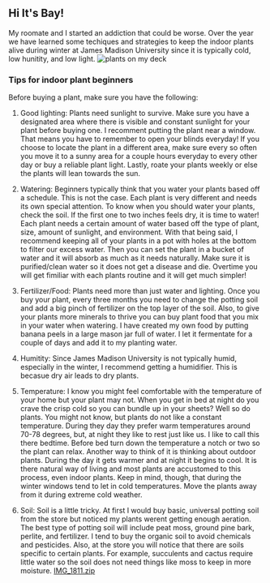 ## Hi It's Bay!

My roomate and I started an addiction that could be worse. Over the year we have learned some techiques and strategies to keep the indoor plants alive during winter at James Madison University since it is typically cold, low hunitity, and low light.
![plants on my deck](deckplants.jpeg)

### Tips for indoor plant beginners  

Before buying a plant, make sure you have the following:
1. Good lighting:
Plants need sunlight to survive. Make sure you have a designated area where there is visible and constant sunlight for your plant before buying one. I recomment putting the plant near a window. That means you have to remember to open your blinds everyday! If you choose to locate the plant in a different area, make sure every so often you move it to a sunny area for a couple hours everyday to every other day or buy a reliable plant light. Lastly, roate your plants weekly or else the plants will lean towards the sun. 
      
2. Watering: Beginners typically think that you water your plants based off a schedule. This is not the case. Each plant is very different and needs its own special attention. To know when you should water your plants, check the soil. If the first one to two inches feels dry, it is time to water! Each plant needs a certain amount of water based off the type of plant, size, amount of sunlight, and environment. With that being said, I recommend keeping all of your plants in a pot with holes at the bottom to filter our excess water. Then you can set the plant in a bucket of water and it will absorb as much as it needs naturally. Make sure it is purified/clean water so it does not get a disease and die. Overtime you will get fimiliar with each plants routine and it will get much simpler! 

3. Fertilizer/Food: Plants need more than just water and lighting. Once you buy your plant, every three months you need to change the potting soil and add a big pinch of fertilizer on the top layer of the soil. Also, to give your plants more minerals to thrive you can buy plant food that you mix in your water when watering. I have created my own food by putting banana peels in a large mason jar full of water. I let it fermentate for a couple of days and add it to my planting water.

4. Humitity: Since James Madison University is not typically humid, especially in the winter, I recommend getting a humidifier. This is becasue dry air leads to dry plants.  

5. Temperature: I know you might feel comfortable with the temperature of your home but your plant may not. When you get in bed at night do you crave the crisp cold so you can bundle up in your sheets? Well so do plants. You might not know, but plants do not like a constant temperature. During they day they prefer warm temperatures around 70-78 degrees, but, at night they like to rest just like us. I like to call this there bedtime. Before bed turn down the temperature a notch or two so the plant can relax. Another way to think of it is thinking about outdoor plants. During the day it gets warmer and at night it begins to cool. It is there natural way of living and most plants are accustomed to this process, even indoor plants. Keep in mind, though, that during the winter windows tend to let in cold temperatures. Move the plants away from it during extreme cold weather.

6. Soil: Soil is a little tricky. At first I would buy basic, universal potting soil from the store but noticed my plants werent getting enough aeration. The best type of potting soil will include peat moss, ground pine bark, perlite, and fertilizer. I tend to buy the organic soil to avoid chemicals and pesticides. Also, at the store you will notice that there are soils specific to certain plants. For example, succulents and cactus require little water so the soil does not need things like moss to keep in more moisture. 
[IMG_1811.zip](https://github.com/Baydewey4/Bay-Dewey/files/7260603/IMG_1811.zip)
